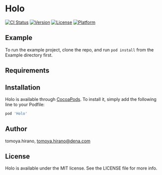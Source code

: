 # Holo

[![CI Status](https://img.shields.io/travis/tomoya.hirano/Holo.svg?style=flat)](https://travis-ci.org/tomoya.hirano/Holo)
[![Version](https://img.shields.io/cocoapods/v/Holo.svg?style=flat)](https://cocoapods.org/pods/Holo)
[![License](https://img.shields.io/cocoapods/l/Holo.svg?style=flat)](https://cocoapods.org/pods/Holo)
[![Platform](https://img.shields.io/cocoapods/p/Holo.svg?style=flat)](https://cocoapods.org/pods/Holo)

## Example

To run the example project, clone the repo, and run `pod install` from the Example directory first.

## Requirements

## Installation

Holo is available through [CocoaPods](https://cocoapods.org). To install
it, simply add the following line to your Podfile:

```ruby
pod 'Holo'
```

## Author

tomoya.hirano, tomoya.hirano@dena.com

## License

Holo is available under the MIT license. See the LICENSE file for more info.
